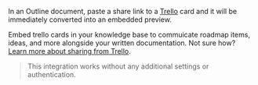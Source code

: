 In an Outline document, paste a share link to a [Trello](https://trello.com) card and it will be immediately converted into an embedded preview.

Embed trello cards in your knowledge base to commuicate roadmap items, ideas, and more alongside your written documentation. Not sure how? [Learn more about sharing from Trello](https://help.trello.com/article/824-sharing-links-to-cards-and-boards). 

> This integration works without any additional settings or authentication.
